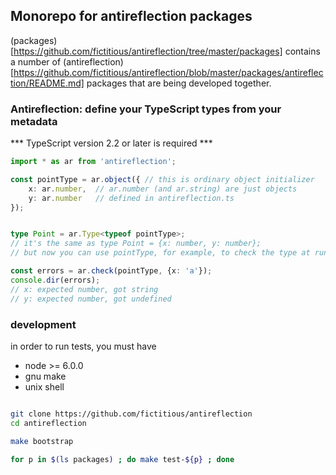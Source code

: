 ## Monorepo for antireflection packages

(packages)[https://github.com/fictitious/antireflection/tree/master/packages] contains a number of
(antireflection)[https://github.com/fictitious/antireflection/blob/master/packages/antireflection/README.md] packages that are being developed together.

### Antireflection: define your TypeScript types from your metadata

*** TypeScript version 2.2 or later is required ***

```typescript
import * as ar from 'antireflection';

const pointType = ar.object({ // this is ordinary object initializer
    x: ar.number,  // ar.number (and ar.string) are just objects
    y: ar.number   // defined in antireflection.ts
});


type Point = ar.Type<typeof pointType>;
// it's the same as type Point = {x: number, y: number};
// but now you can use pointType, for example, to check the type at run time:

const errors = ar.check(pointType, {x: 'a'});
console.dir(errors);
// x: expected number, got string
// y: expected number, got undefined

```

### development

in order to run tests, you must have
- node >= 6.0.0
- gnu make
- unix shell

```sh

git clone https://github.com/fictitious/antireflection
cd antireflection

make bootstrap

for p in $(ls packages) ; do make test-${p} ; done

```

